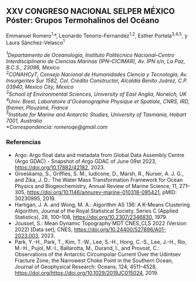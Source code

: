 ## XXV CONGRESO NACIONAL SELPER MÉXICO</br>Póster: Grupos Termohalinos del Océano
Emmanuel Romero<sup>1,</sup>*, Leonardo Tenorio-Fernandez<sup>1,2</sup>, Esther Portela<sup>3,4,5</sup>, y Laura Sánchez-Velasco<sup>1</sup>

_<sup>1</sup>Departamento de Oceanología, Instituto Politécnico Nacional–Centro Interdisciplinario de Ciencias Marinas (IPN–CICIMAR), Av. IPN s/n, La Paz, B.C.S., 23096, Mexico</br>
<sup>2</sup>CONAHCyT, Consejo Nacional de Humanidades Ciencia y Tecnología, Av. Insurgentes Sur 1582, Col. Crédito Constructor, Alcaldía Benito Juárez, C.P. 03940, Mexico City, Mexico</br>
<sup>3</sup>School of Environmental Sciences, University of East Anglia, Norwich, UK</br>
<sup>4</sup>Univ. Brest, Laboratoire d'Océanographie Physique et Spatiale, CNRS, IRD, Ifremer, Plouzané, France</br>
<sup>5</sup>Institute for Marine and Antarctic Studies, University of Tasmania, Hobart 7001, Australia</br>
*Correspondencia: romeroqe@gmail.com_

### Referencias
- Argo: Argo float data and metadata from Global Data Assembly Centre (Argo GDAC) - Snapshot of Argo GDAC of June 09st 2023, https://doi.org/10.17882/42182, 2023.
- Groeskamp, S., Griffies, S. M., Iudicone, D., Marsh, R., Nurser, A. J. G., and Zika, J. D.: The Water Mass Transformation Framework
for Ocean Physics and Biogeochemistry, Annual Review of Marine Science, 11, 271–305, https://doi.org/10.1146/annurev-marine-010318-095421, pMID: 30230995, 2019.
- Hartigan, J. A. and Wong, M. A.: Algorithm AS 136: A K-Means Clustering Algorithm, Journal of the Royal Statistical Society. Series C (Applied Statistics), 28, 100–108, https://doi.org/10.2307/2346830, 1979.
- Jousset, S.: Mean Dynamic Topography MDT CNES_CLS 2022 (Version 2022) [Data set], CNES, https://doi.org/10.24400/527896/A01-2023.003, 2023.
- Park, Y.-H., Park, T., Kim, T.-W., Lee, S.-H., Hong, C.-S., Lee, J.-H., Rio, M.-H., Pujol, M.-I., Ballarotta, M., Durand, I., and Provost, C.: Observations of the Antarctic Circumpolar Current Over the Udintsev Fracture Zone, the Narrowest Choke Point in the Southern Ocean, Journal of Geophysical Research: Oceans, 124, 4511–4528, https://doi.org/https://doi.org/10.1029/2019JC015024, 2019.
